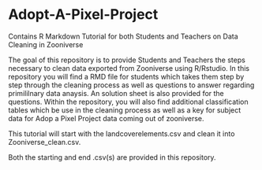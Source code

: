 # Adopt-A-Pixel-Project
Contains R Markdown Tutorial for both Students and Teachers on Data Cleaning in Zooniverse

The goal of this repository is to provide Students and Teachers the steps necessary to clean data exported from Zooniverse using R/Rstudio. 
In this repository you will find a RMD file for students which takes them step by step through the cleaning process as well as questions to answer regarding primililnary data anaysis. An solution sheet is also provided for the questions. 
Within the repository, you will also find additional classification tables which be use in the cleaning process as well as a key for subject data for Adop a Pixel Project data coming out of zooniverse. 

This tutorial will start with the landcoverelements.csv and clean it into Zooniverse_clean.csv.

Both the starting and end .csv(s) are provided in this repository.
